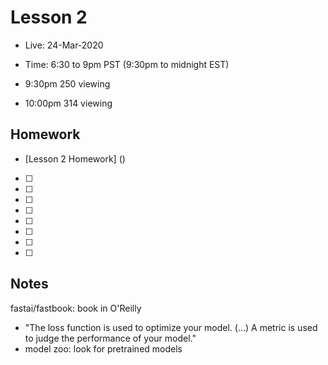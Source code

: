# Lesson 2
- Live:  24-Mar-2020
- Time: 6:30 to 9pm PST  (9:30pm to midnight EST)

- 9:30pm  250 viewing
- 10:00pm 314 viewing

## Homework
- [Lesson 2 Homework] ()

- [ ] 
- [ ] 
- [ ] 
- [ ] 
- [ ] 
- [ ] 
- [ ] 
- [ ] 

## Notes
fastai/fastbook:  book in O'Reilly
- "The loss function is used to optimize your model. (...) A metric is used to judge the performance of your model."
- model zoo: look for pretrained models
